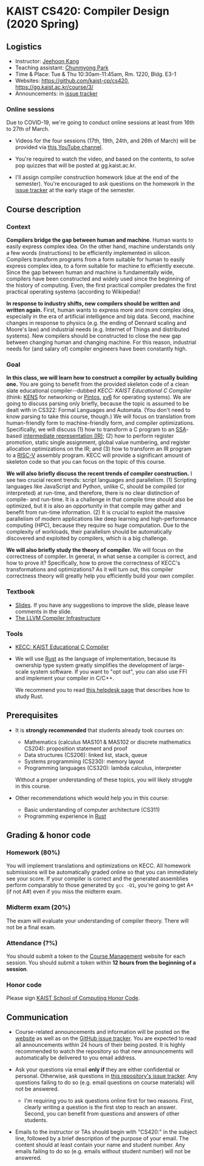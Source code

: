 # KAIST CS420: Compiler Design (2020 Spring)

## Logistics

- Instructor: [Jeehoon Kang](https://cp.kaist.ac.kr/jeehoon.kang)
- Teaching assistant: [Chunmyong Park](https://cp.kaist.ac.kr/chunmyong.park)
- Time & Place: Tue & Thu 10:30am-11:45am, Rm. 1220, Bldg. E3-1
- Websites: https://github.com/kaist-cp/cs420, https://gg.kaist.ac.kr/course/3/
- Announcements: in [issue
  tracker](https://github.com/kaist-cp/cs420/issues?q=is%3Aissue+is%3Aopen+label%3Aannouncement)


### Online sessions

Due to COVID-19, we're going to conduct online sessions at least from 16th to 27th of March.

- Videos for the four sessions (17th, 19th, 24th, and 26th of March) will be provided via [this
  YouTube channel](https://www.youtube.com/playlist?list=PL5aMzERQ_OZ8RWqn-XiZLXm1IJuaQbXp0).

- You're required to watch the video, and based on the contents, to solve pop quizzes that will be
  posted at gg.kaist.ac.kr.

- I'll assign compiler construction homework (due at the end of the semester). You're encouraged to
  ask questions on the homework in the [issue tracker](https://github.com/kaist-cp/cs420/issues) at
  the early stage of the semester.


## Course description

### Context

**Compilers bridge the gap between human and machine.** Human wants to easily express complex
idea. On the other hand, machine understands only a few words (instructions) to be efficiently
implemented in silicon. Compilers transform programs from a form suitable for human to easily
express complex idea, to a form suitable for machine to efficiently execute. Since the gap between
human and machine is fundamentally wide, compilers have been constructed and widely used since the
beginning of the history of computing. Even, the first practical compiler predates the first
practical operating systems (according to Wikipedia)!

**In response to industry shifts, new compilers should be written and written again.** First, human
wants to express more and more complex idea, especially in the era of artificial intelligence and
big data. Second, machine changes in response to physics (e.g. the ending of Dennard scaling and
Moore's law) and industrial needs (e.g. Internet of Things and distributed systems). New compilers
should be constructed to close the new gap between changing human and changing machine. For this
reason, industrial needs for (and salary of) compiler engineers have been constantly high.


### Goal

**In this class, we will learn how to construct a compiler by actually building one.** You are going
to benefit from the provided skeleton code of a clean slate educational compiler--dubbed *KECC:
KAIST Educational C Compiler* (think: [KENS](https://an.kaist.ac.kr/kensv3-doc/) for networking or
[Pintos](https://pintos-os.org/), [xv6](https://pdos.csail.mit.edu/6.828/2019/xv6.html) for
operating systems). We are going to discuss parsing only briefly, because the topic is assumed to be
dealt with in CS322: Formal Languages and Automata. (You don't need to know parsing to take this
course, though.) We will focus on translation from human-friendly form to machine-friendly form, and
compiler optimizations. Specifically, we will discuss (1) how to transform a C program to an
[SSA](https://en.wikipedia.org/wiki/Static_single_assignment_form)-based [intermediate
representation (IR)](https://en.wikipedia.org/wiki/Intermediate_representation); (2) how to perform
register promotion, static single assignment, global value numbering, and register allocation
optimizations on the IR; and (3) how to transform an IR program to a
[RISC-V](https://en.wikipedia.org/wiki/RISC-V) assembly program. KECC will provide a significant
amount of skeleton code so that you can focus on the topic of this course.

**We will also briefly discuss the recent trends of compiler construction.** I see two crucial
recent trends: script languages and parallelism. (1) Scripting languages like JavaScript and Python,
unlike C, should be compiled (or interpreted) at run-time, and therefore, there is no clear
distinction of compile- and run-time. It is a challenge in that compile time should also be
optimized, but it is also an opportunity in that compile may gather and benefit from run-time
information. (2) It is crucial to exploit the massive parallelism of modern applications like deep
learning and high-performance computing (HPC), because they require so huge computation. Due to the
complexity of workloads, their parallelism should be automatically discovered and exploited by
compilers, which is a big challenge.

**We will also briefly study the theory of compiler.** We will focus on the correctness of
compiler. In general, in what sense a compiler is correct, and how to prove it?  Specifically, how
to prove the correctness of KECC's transformations and optimizations? As it will turn out, this
compiler correctness theory will greatly help you efficiently build your own compiler.


### Textbook

- [Slides](https://docs.google.com/presentation/d/1SqtU-Cn60Sd1jkbO0OSsRYKPMIkul0eZoYG9KpMugFE/edit?usp=sharing).  If you have any suggestions to improve the slide, please leave comments in the slide.
- [The LLVM Compiler Infrastructure](https://github.com/llvm/llvm-project)


### Tools

- [KECC: KAIST Educational C Compiler](https://github.com/kaist-cp/kecc-public)

- We will use [Rust](https://www.rust-lang.org/) as the language of implementation, because its
  ownership type system greatly simplifies the development of large-scale system software. If you
  want to "opt out", you can also use FFI and implement your compiler in C/C++.
  
  We recommend you to read [this helpdesk page](https://github.com/kaist-cp/helpdesk/#specialty)
  that describes how to study Rust.


## Prerequisites

- It is **strongly recommended** that students already took courses on:

    + Mathematics (calculus MAS101 & MAS102 or discrete mathematics CS204): proposition
      statement and proof
    + Data structures (CS206): linked list, stack, queue
    + Systems programming (CS230): memory layout
    + Programming languages (CS320): lambda calculus, interpreter

  Without a proper understanding of these topics, you will likely struggle in this course.

- Other recommendations which would help you in this course:

    + Basic understanding of computer architecture (CS311)
    + Programming experience in [Rust](https://www.rust-lang.org/)



## Grading & honor code

### Homework (80%)

You will implement translations and optimizations on KECC. All homework submissions will be
automatically graded online so that you can immediately see your score. If your compiler is correct
and the generated assemblies perform comparably to those generated by `gcc -O1`, you're going to get
A+ (if not A\#) even if you miss the midterm exam.


### Midterm exam (20%)

The exam will evaluate your understanding of compiler theory.  There will not be a final exam.

### Attendance (?%)

You should submit a token to the [Course Management](https://gg.kaist.ac.kr) website for each
session.  You should submit a token within **12 hours from the beginning of a session**.

### Honor code

Please sign [KAIST School of Computing Honor Code](https://gg.kaist.ac.kr/assignment/4/).



## Communication

- Course-related announcements and information will be posted on the
  [website](https://github.com/kaist-cp/cs420) as well as on the [GitHub issue
  tracker](https://github.com/kaist-cp/cs420/issues).  You are expected to read all
  announcements within 24 hours of their being posted.  It is highly recommended to watch the
  repository so that new announcements will automatically be delivered to you email address.

- Ask your questions via email **only if** they are either confidential or personal.  Otherwise, ask
   questions in [this repository's issue tracker](https://github.com/kaist-cp/cs420/issues).  Any
   questions failing to do so (e.g. email questions on course materials) will not be answered.

    + I'm requiring you to ask questions online first for two reasons. First, clearly writing a
      question is the first step to reach an answer. Second, you can benefit from questions and
      answers of other students.

- Emails to the instructor or TAs should begin with "CS420:" in the subject line, followed by a
  brief description of the purpose of your email.  The content should at least contain your name and
  student number.  Any emails failing to do so (e.g. emails without student number) will not be
  answered.
